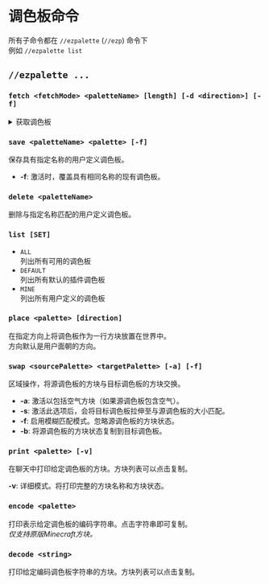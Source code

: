 # 调色板命令

所有子命令都在 `//ezpalette` (`//ezp`) 命令下\
例如 `//ezpalette list`

## `//ezpalette ...`

### `fetch <fetchMode> <paletteName> [length] [-d <direction>] [-f]`

<details>

<summary>获取调色板</summary>

保存一个用户定义的调色板并为其指定一个名称。

* **获取模式**: 从哪里获取调色板中的方块：
  * **`WORLD`**
    * 从玩家的位置获取方块。
  * **`SELECTION`**
    * 从玩家的选择区域获取方块。 
    * 选择区域必须为 1x1xN 大小，其中 N 是所需的调色板长度。
  * **`HOTBAR`**
    * 从玩家的快捷栏中获取方块。
    * 忽略物品并使用默认的方块属性。
* **长度** (默认值: 0): 要获取的方块数量。长度为 0（默认值）将获取方块，直到遇到空气为止。
* **-d** (默认值: me): 获取的方向。默认值为用户面对的方向。
* **-f**: 激活时，覆盖同名现有调色板。

<img src="../.gitbook/assets/ezp_fetch.gif" alt="" data-size="original">

</details>

### `save <paletteName> <palette> [-f]`

保存具有指定名称的用户定义调色板。

* **-f**: 激活时，覆盖具有相同名称的现有调色板。

### `delete <paletteName>`

删除与指定名称匹配的用户定义调色板。

### `list [SET]`

* `ALL`\
  列出所有可用的调色板
* `DEFAULT`\
  列出所有默认的插件调色板
* `MINE`\
  列出所有用户定义的调色板

### `place <palette> [direction]`

在指定方向上将调色板作为一行方块放置在世界中。\
方向默认是用户面朝的方向。

### `swap <sourcePalette> <targetPalette> [-a] [-f]`

区域操作，将源调色板的方块与目标调色板的方块交换。

* **-a**: 激活以包括空气方块（如果源调色板包含空气）。
* **-s**: 激活此选项后，会将目标调色板拉伸至与源调色板的大小匹配。
* **-f**: 启用模糊匹配模式。忽略源调色板的方块状态。
* **-b**: 将源调色板的方块状态复制到目标调色板。

### `print <palette> [-v]`

在聊天中打印给定调色板的方块。方块列表可以点击复制。

**-v**: 详细模式。将打印完整的方块名称和方块状态。

### `encode <palette>`

打印表示给定调色板的编码字符串。点击字符串即可复制。\
_仅支持原版Minecraft方块。_

### `decode <string>`

打印给定编码调色板字符串的方块。方块列表可以点击复制。
